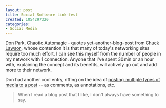```yaml
--- 
layout: post
title: Social Software Link-fest
created: 1054297320
categories: 
- Social Media
---
```

Don Park, <a href="http://www.docuverse.com/blog/donpark/2003/05/30.html#a540">Chaotic Automagic</a> - quotes yet-another-blog-post from <a href="http://www.nonliteral.com/archives/2003/05/30/wheres_the_love_baby.html">Chuck Lawson</a>, whose contention it is that many of today's networking sites require too much effort. I can see this myself from the number of people in my network with 1 connection. Anyone that I've spent 30min or an hour with, explaining the concept and its benefits, will actively go out and add more to their network.

Don had another cool entry, riffing on the idea of <a href="http://www.docuverse.com/blog/donpark/2003/05/29.html#a536">posting multiple types of media to a post</a> -- as comments, as annotations, etc.<blockquote>When I read a blog post that I like, I don't always have something to say.
